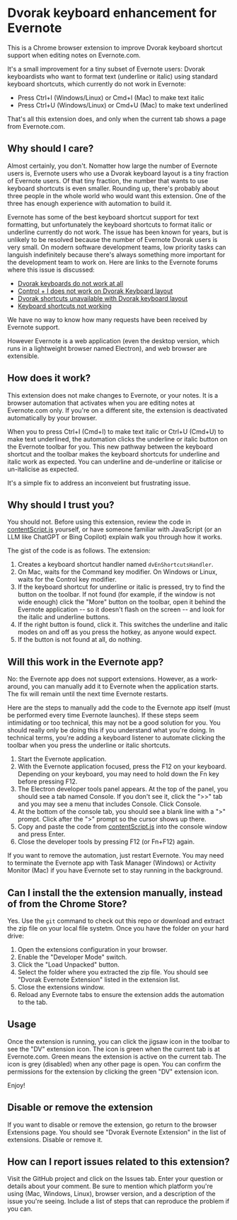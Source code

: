 # Dvorak keyboard enhancement for Evernote

This is a Chrome browser extension to improve Dvorak keyboard shortcut support when editing notes on Evernote.com. 

It's a small improvement for a tiny subset of Evernote users: Dvorak keyboardists who want to format text (underline or italic) using standard keyboard shortcuts, which currently do not work in Evernote:

- Press Ctrl+I (Windows/Linux) or Cmd+I (Mac) to make text italic
- Press Ctrl+U (Windows/Linux) or Cmd+U (Mac) to make text underlined

That's all this extension does, and only when the current tab shows a page from Evernote.com.

## Why should I care?

Almost certainly, you don't. Nomatter how large the number of Evernote users is, Evernote users who use a Dvorak keyboard layout is a tiny fraction of Evernote users. Of that tiny fraction, the number that wants to use keyboard shortcuts is even smaller. Rounding up, there's probably about three people in the whole world who would want this extension. One of the three has enough experience with automation to build it.

Evernote has some of the best keyboard shortcut support for text formatting, but unfortunately the keyboard shortcuts to format italic or underline currently do not work. The issue has been known for years, but is unlikely to be resolved because the number of Evernote Dvorak users is very small. On modern software development teams, low priority tasks can languish indefinitely because there's always something more important for the development team to work on. Here are links to the Evernote forums where this issue is discussed:

- [Dvorak keyboards do not work at all](https://discussion.evernote.com/forums/topic/142275-dvorak-keyboard-text-shortcuts-do-not-all-work/)
- [Control + I does not work on Dvorak Keyboard layout](https://discussion.evernote.com/forums/topic/140930-ctrl-i-does-not-work-on-dvorak-keyboard-layout/)
- [Dvorak shortcuts unavailable with Dvorak keyboard layout](https://discussion.evernote.com/forums/topic/134735-keyboard-shortcuts-unavailable-with-dvorak-keyboard-layout/)
- [Keyboard shortcuts not working](https://discussion.evernote.com/forums/topic/147970-keyboard-shortcuts-not-working/)

We have no way to know how many requests have been received by Evernote support.

However Evernote is a web application (even the desktop version, which runs in a lightweight browser named Electron), and web browser are extensible.

## How does it work?

This extension does not make changes to Evernote, or your notes. It is a browser automation that activates when you are editing notes at Evernote.com only. If you're on a different site, the extension is deactivated automatically by your browser.

When you to press Ctrl+I (Cmd+I) to make text italic or Ctrl+U (Cmd+U) to make text underlined, the automation clicks the underline or italic button on the Evernote toolbar for you. This new pathway between the keyboard shortcut and the toolbar makes the keyboard shortcuts for underline and italic work as expected. You can underline and de-underline or italicise or un-italicise as expected.

It's a simple fix to address an inconveient but frustrating issue.

## Why should I trust you?

You should not. Before using this extension, review the code in [contentScript.js](contentScript.js) yourself, or have someone familiar with JavaScript (or an LLM like ChatGPT or Bing Copilot) explain walk you through how it works.

The gist of the code is as follows. The extension:

1. Creates a keyboard shortcut handler named `dvEnShortcutsHandler`.
2. On Mac, waits for the Command key modifier. On Windows or Linux, waits for the Control key modifier.
3. If the keyboard shortcut for underline or italic is pressed, try to find the button on the toolbar. If not found (for example, if the window is not wide enough) click the "More" button on the toolbar, open it behind the Evernote application -- so it doesn't flash on the screen -- and look for the italic and underline buttons.
4. If the right button is found, click it. This switches the underline and italic modes on and off as you press the hotkey, as anyone would expect.
5. If the button is not found at all, do nothing.

## Will this work in the Evernote app?

No: the Evernote app does not support extensions. However, as a work-around, you can manually add it to Evernote when the application starts. The fix will remain until the next time Evernote restarts.

Here are the steps to manually add the code to the Evernote app itself (must be performed every time Evernote launches). If these steps seem intimidating or too technical, this may not be a good solution for you. You should really only be doing this if you understand what you're doing. In technical terms, you're adding a keyboard listener to automate clicking the toolbar when you press the underline or italic shortcuts.

1. Start the Evernote application.
2. With the Evernote application focused, press the F12 on your keyboard. Depending on your keyboard, you may need to hold down the Fn key before pressing F12.
3. The Electron developer tools panel appears. At the top of the panel, you should see a tab named Console. If you don't see it, click the ">>" tab and you may see a menu that includes Console. Click Console.
4. At the bottom of the console tab, you should see a blank line with a ">" prompt. Click after the ">" prompt so the cursor shows up there.
5. Copy and paste the code from [contentScript.js](contentScript.js) into the console window and press Enter.
6. Close the developer tools by pressing F12 (or Fn+F12) again.

If you want to remove the automation, just restart Evernote. You may need to terminate the Evernote app with Task Manager (Windows) or Activity Monitor (Mac) if you have Evernote set to stay running in the background.

## Can I install the the extension manually, instead of from the Chrome Store?

Yes. Use the `git` command to check out this repo or download and extract the zip file on your local file systetm. Once you have the folder on your hard drive:

1. Open the extensions configuration in your browser.
2. Enable the "Developer Mode" switch.
3. Click the "Load Unpacked" button.
4. Select the folder where you extracted the zip file. You should see "Dvorak Evernote Extension" listed in the extension list.
5. Close the extensions window.
6. Reload any Evernote tabs to ensure the extension adds the automation to the tab.

## Usage

Once the extension is running, you can click the jigsaw icon in the toolbar to see the "DV" extension icon. The icon is green when the current tab is at Evernote.com. Green means the extension is active on the current tab. The icon is grey (disabled) when any other page is open. You can confirm the permissions for the extension by clicking the green "DV" extension icon. 

Enjoy!

## Disable or remove the extension

If you want to disable or remove the extension, go return to the browser Extensions page. You should see "Dvorak Evernote Extension" in the list of extensions. Disable or remove it.

## How can I report issues related to this extension?

Visit the GitHub project and click on the Issues tab. Enter your question or details about your comment. Be sure to mention which platform you're using (Mac, Windows, Linux), browser version, and a description of the issue you're seeing. Include a list of steps that can reproduce the problem if you can.
